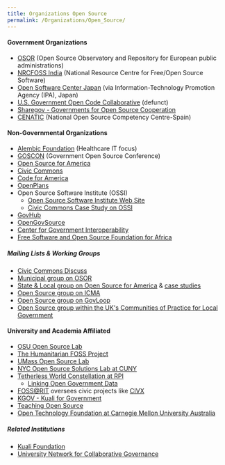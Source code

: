 ```yaml
---
title: Organizations Open Source
permalink: /Organizations/Open_Source/
---
```


#### Government Organizations

-   [OSOR](http://www.osor.eu) (Open Source Observatory and Repository for European public administrations)
-   [NRCFOSS India](http://www.nrcfoss.org.in/repository/e-gov/e-governance/by-category/E-Governance%20india) (National Resource Centre for Free/Open Source Software)
-   [Open Software Center Japan](http://www.ipa.go.jp/software/open/ossc/english/role/) (via Information-Technology Promotion Agency (IPA), Japan)
-   [U.S. Government Open Code Collaborative](/GOCC "wikilink") (defunct)
-   [Sharegov - Governments for Open Source Cooperation](http://sharegov.org/)
-   [CENATIC](http://www.cenatic.es/) (National Open Source Competency Centre-Spain)

#### Non-Governmental Organizations

-   [Alembic Foundation](http://www.alembicfoundation.org) (Healthcare IT focus)
-   [GOSCON](http://goscon.org/) (Government Open Source Conference)
-   [Open Source for America](http://opensourceforamerica.org/)
-   [Civic Commons](http://civiccommons.org)
-   [Code for America](http://codeforamerica.org)
-   [OpenPlans](http://OpenPlans.org)
-   Open Source Software Institute (OSSI)
    -   [Open Source Software Institute Web Site
        ](http://www.oss-institute.org/)
    -   [Civic Commons Case Study on OSSI
        ](http://wiki.civiccommons.org/OSSI)
-   [GovHub](http://govhubs.org/)
-   [OpenGovSource](http://opengovsource.org/)
-   [Center for Government Interoperability](http://gov-ideas.com/cfgio.htm)
-   [Free Software and Open Source Foundation for Africa](http://www.fossfa.net/)

##### Mailing Lists & Working Groups

-   [Civic Commons Discuss](http://civiccommons.org/discuss)
-   [Municipal group on OSOR](https://www.osor.eu/communities/municipalities)
-   [State & Local group on Open Source for America](http://opensourceforamerica.org/wg/state-local) & [case studies](http://opensourceforamerica.org/case-studies)
-   [Open Source group on ICMA](http://icma.org/en/icma/knowledge_network/groups/group/1126)
-   [Open Source group on GovLoop](http://www.govloop.com/group/OSSinGov)
-   [Open Source group within the UK's Communities of Practice for Local Government](http://www.communities.idea.gov.uk/c/1304213/home.do)

#### University and Academia Affiliated

-   [OSU Open Source Lab](http://osuosl.org/)
-   [The Humanitarian FOSS Project](http://hfoss.org)
-   [UMass Open Source Lab](http://www.umass.edu/opensource/)
-   [NYC Open Source Solutions Lab at CUNY](http://cisdd.org/ossl/)
-   [Tetherless World Constellation at RPI](http://tw.rpi.edu/)
    -   [Linking Open Government Data](http://tw.rpi.edu/web/project/LOGD)
-   [FOSS@RIT](http://foss.rit.edu) oversees civic projects like [CIVX](http://foss.rit.edu/projects/civx/tour)
-   [KGOV - Kuali for Government](https://kuali.org/kis/projectTeams/team/180)
-   [Teaching Open Source](http://teachingopensource.org/index.php/Main_Page)
-   [Open Technology Foundation at Carnegie Mellon University Australia](http://www.heinz.cmu.edu/australia/open-technology-foundation-otf/index.aspx)

##### Related Institutions

-   [Kuali Foundation](http://kuali.org/)
-   [University Network for Collaborative Governance](http://www.policyconsensus.org/uncg/index.html)
